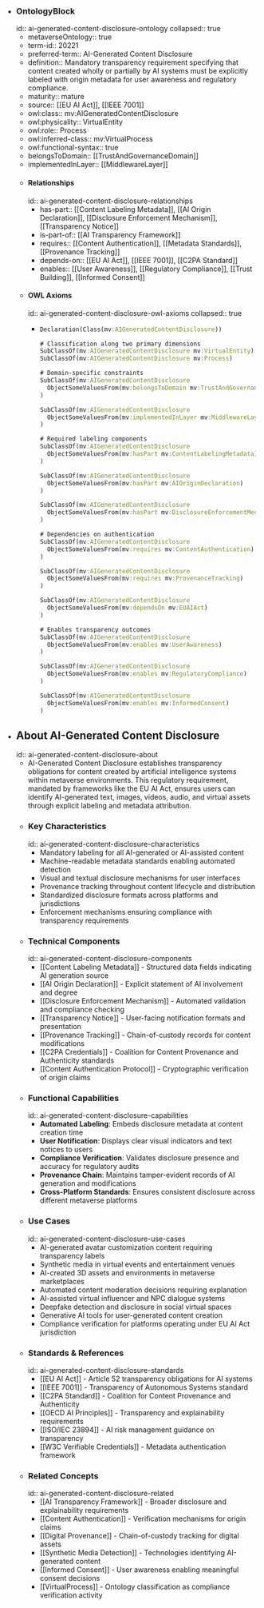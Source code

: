 - ### OntologyBlock
  id:: ai-generated-content-disclosure-ontology
  collapsed:: true
	- metaverseOntology:: true
	- term-id:: 20221
	- preferred-term:: AI-Generated Content Disclosure
	- definition:: Mandatory transparency requirement specifying that content created wholly or partially by AI systems must be explicitly labeled with origin metadata for user awareness and regulatory compliance.
	- maturity:: mature
	- source:: [[EU AI Act]], [[IEEE 7001]]
	- owl:class:: mv:AIGeneratedContentDisclosure
	- owl:physicality:: VirtualEntity
	- owl:role:: Process
	- owl:inferred-class:: mv:VirtualProcess
	- owl:functional-syntax:: true
	- belongsToDomain:: [[TrustAndGovernanceDomain]]
	- implementedInLayer:: [[MiddlewareLayer]]
	- #### Relationships
	  id:: ai-generated-content-disclosure-relationships
		- has-part:: [[Content Labeling Metadata]], [[AI Origin Declaration]], [[Disclosure Enforcement Mechanism]], [[Transparency Notice]]
		- is-part-of:: [[AI Transparency Framework]]
		- requires:: [[Content Authentication]], [[Metadata Standards]], [[Provenance Tracking]]
		- depends-on:: [[EU AI Act]], [[IEEE 7001]], [[C2PA Standard]]
		- enables:: [[User Awareness]], [[Regulatory Compliance]], [[Trust Building]], [[Informed Consent]]
	- #### OWL Axioms
	  id:: ai-generated-content-disclosure-owl-axioms
	  collapsed:: true
		- ```clojure
		  Declaration(Class(mv:AIGeneratedContentDisclosure))

		  # Classification along two primary dimensions
		  SubClassOf(mv:AIGeneratedContentDisclosure mv:VirtualEntity)
		  SubClassOf(mv:AIGeneratedContentDisclosure mv:Process)

		  # Domain-specific constraints
		  SubClassOf(mv:AIGeneratedContentDisclosure
		    ObjectSomeValuesFrom(mv:belongsToDomain mv:TrustAndGovernanceDomain)
		  )

		  SubClassOf(mv:AIGeneratedContentDisclosure
		    ObjectSomeValuesFrom(mv:implementedInLayer mv:MiddlewareLayer)
		  )

		  # Required labeling components
		  SubClassOf(mv:AIGeneratedContentDisclosure
		    ObjectSomeValuesFrom(mv:hasPart mv:ContentLabelingMetadata)
		  )

		  SubClassOf(mv:AIGeneratedContentDisclosure
		    ObjectSomeValuesFrom(mv:hasPart mv:AIOriginDeclaration)
		  )

		  SubClassOf(mv:AIGeneratedContentDisclosure
		    ObjectSomeValuesFrom(mv:hasPart mv:DisclosureEnforcementMechanism)
		  )

		  # Dependencies on authentication
		  SubClassOf(mv:AIGeneratedContentDisclosure
		    ObjectSomeValuesFrom(mv:requires mv:ContentAuthentication)
		  )

		  SubClassOf(mv:AIGeneratedContentDisclosure
		    ObjectSomeValuesFrom(mv:requires mv:ProvenanceTracking)
		  )

		  SubClassOf(mv:AIGeneratedContentDisclosure
		    ObjectSomeValuesFrom(mv:dependsOn mv:EUAIAct)
		  )

		  # Enables transparency outcomes
		  SubClassOf(mv:AIGeneratedContentDisclosure
		    ObjectSomeValuesFrom(mv:enables mv:UserAwareness)
		  )

		  SubClassOf(mv:AIGeneratedContentDisclosure
		    ObjectSomeValuesFrom(mv:enables mv:RegulatoryCompliance)
		  )

		  SubClassOf(mv:AIGeneratedContentDisclosure
		    ObjectSomeValuesFrom(mv:enables mv:InformedConsent)
		  )
		  ```
- ## About AI-Generated Content Disclosure
  id:: ai-generated-content-disclosure-about
	- AI-Generated Content Disclosure establishes transparency obligations for content created by artificial intelligence systems within metaverse environments. This regulatory requirement, mandated by frameworks like the EU AI Act, ensures users can identify AI-generated text, images, videos, audio, and virtual assets through explicit labeling and metadata attribution.
	- ### Key Characteristics
	  id:: ai-generated-content-disclosure-characteristics
		- Mandatory labeling for all AI-generated or AI-assisted content
		- Machine-readable metadata standards enabling automated detection
		- Visual and textual disclosure mechanisms for user interfaces
		- Provenance tracking throughout content lifecycle and distribution
		- Standardized disclosure formats across platforms and jurisdictions
		- Enforcement mechanisms ensuring compliance with transparency requirements
	- ### Technical Components
	  id:: ai-generated-content-disclosure-components
		- [[Content Labeling Metadata]] - Structured data fields indicating AI generation source
		- [[AI Origin Declaration]] - Explicit statement of AI involvement and degree
		- [[Disclosure Enforcement Mechanism]] - Automated validation and compliance checking
		- [[Transparency Notice]] - User-facing notification formats and presentation
		- [[Provenance Tracking]] - Chain-of-custody records for content modifications
		- [[C2PA Credentials]] - Coalition for Content Provenance and Authenticity standards
		- [[Content Authentication Protocol]] - Cryptographic verification of origin claims
	- ### Functional Capabilities
	  id:: ai-generated-content-disclosure-capabilities
		- **Automated Labeling**: Embeds disclosure metadata at content creation time
		- **User Notification**: Displays clear visual indicators and text notices to users
		- **Compliance Verification**: Validates disclosure presence and accuracy for regulatory audits
		- **Provenance Chain**: Maintains tamper-evident records of AI generation and modifications
		- **Cross-Platform Standards**: Ensures consistent disclosure across different metaverse platforms
	- ### Use Cases
	  id:: ai-generated-content-disclosure-use-cases
		- AI-generated avatar customization content requiring transparency labels
		- Synthetic media in virtual events and entertainment venues
		- AI-created 3D assets and environments in metaverse marketplaces
		- Automated content moderation decisions requiring explanation
		- AI-assisted virtual influencer and NPC dialogue systems
		- Deepfake detection and disclosure in social virtual spaces
		- Generative AI tools for user-generated content creation
		- Compliance verification for platforms operating under EU AI Act jurisdiction
	- ### Standards & References
	  id:: ai-generated-content-disclosure-standards
		- [[EU AI Act]] - Article 52 transparency obligations for AI systems
		- [[IEEE 7001]] - Transparency of Autonomous Systems standard
		- [[C2PA Standard]] - Coalition for Content Provenance and Authenticity
		- [[OECD AI Principles]] - Transparency and explainability requirements
		- [[ISO/IEC 23894]] - AI risk management guidance on transparency
		- [[W3C Verifiable Credentials]] - Metadata authentication framework
	- ### Related Concepts
	  id:: ai-generated-content-disclosure-related
		- [[AI Transparency Framework]] - Broader disclosure and explainability requirements
		- [[Content Authentication]] - Verification mechanisms for origin claims
		- [[Digital Provenance]] - Chain-of-custody tracking for digital assets
		- [[Synthetic Media Detection]] - Technologies identifying AI-generated content
		- [[Informed Consent]] - User awareness enabling meaningful consent decisions
		- [[VirtualProcess]] - Ontology classification as compliance verification activity
